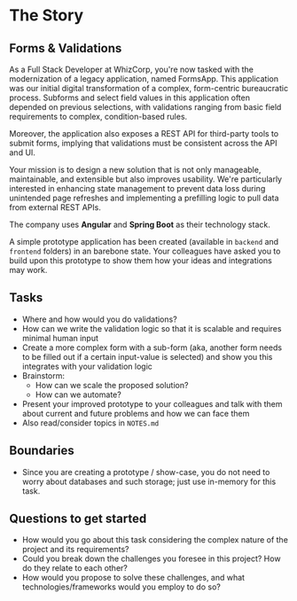 # The Story

## Forms & Validations

As a Full Stack Developer at WhizCorp, you're now tasked with the modernization of a legacy application, named FormsApp. 
This application was our initial digital transformation of a complex, form-centric bureaucratic process. 
Subforms and select field values in this application often depended on previous selections, with validations ranging from 
basic field requirements to complex, condition-based rules.

Moreover, the application also exposes a REST API for third-party tools to submit forms, implying that validations must be consistent across the API and UI.

Your mission is to design a new solution that is not only manageable, maintainable, and extensible but also improves usability. 
We're particularly interested in enhancing state management to prevent data loss during unintended page refreshes and 
implementing a prefilling logic to pull data from external REST APIs.

The company uses **Angular** and **Spring Boot** as their technology stack.

A simple prototype application has been created (available in `backend` and `frontend` folders) in an barebone state.
Your colleagues have asked you to build upon this prototype to show them how your ideas and integrations may work.

## Tasks

* Where and how would you do validations?
* How can we write the validation logic so that it is scalable and requires minimal human input
* Create a more complex form with a sub-form (aka, another form needs to be filled out if a certain input-value is selected) and show you this integrates
with your validation logic
* Brainstorm:
  * How can we scale the proposed solution?
  * How can we automate?
* Present your improved prototype to your colleagues and talk with them about current and future problems and how we can face them
* Also read/consider topics in `NOTES.md`

## Boundaries
* Since you are creating a prototype / show-case, you do not need to worry about databases and such storage; just use in-memory for this task.

## Questions to get started

* How would you go about this task considering the complex nature of the project and its requirements?
* Could you break down the challenges you foresee in this project? How do they relate to each other?
* How would you propose to solve these challenges, and what technologies/frameworks would you employ to do so?
